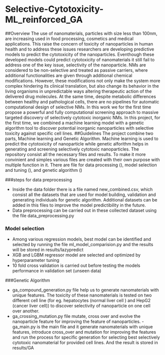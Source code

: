 # Selective-Cytotoxicity-ML_reinforced_GA
##Overview
The use of nanomaterials, particles with size less than 100nm, are increasing used in food processing, cosmetics and medical applications. This raise the concern of toxicity of nanoparticles in human health and to address these issues researchers are developing predictive models to predict the cytotoxicity of the nanoparticles. Eventhough these developed models could predict cytotoxicity of nanomaterials it still fail to address one of the key issue, selectivity of the nanoparticle. NMs are considered to be non-selective and treated as passive carriers, where additional functionalities are given through additional chemical modifications. However, these modifications not only make the system more complex hindering its clinical translation, but also change its behavior in the living organisms in unpredictable ways altering therapeutic action of the delivered drug molecules. At the same time, despite metabolic differences between healthy and pathological cells, there are no pipelines for automatic computational design of selective NMs. In this work we for the first time propose a powerful and fully computational screening approach to massive targeted discovery of selectively cytotoxic inorganic NMs.
In this project, for the first time, we combined a machine learning model with a genetic algorithm tool to discover potential inorganic nanoparticles with selective toxicity against specific cell lines. 
##Guidelines
The project combine two parts, Machine learning and Genetic Algorithm. Machine learning is used to predict the cytotoxicity of nanoparticle while genetic alforithm helps in generating and screening selectively cytotoxic nanoparticles. 
The repository consist all the necessary files and results. To make it more convinient and simples various files are created with their own purpose with multiple function in it. There are file for data processing (), model selection and tuning (), and genetic algorithm ()

###steps for data preprocessing
- Inside the data folder there is a file named new_combined.csv, which consist all the datasets that are used for model building, validation and generating individuals for genetic algorithm. Additional datasets can be added in this files to improve the model predictibility in the future.
- Data preprocessing can be carried out in these collected dataset using the file data_preprocessing.py

### Model selection
- Among various regression models, best model can be identified and selected by running the file ml_model_comparision.py and the results will be stored in results/lazypredict
- XGB and LGBM regressor model are selected and optimized by hyperparameter tuning
- 10 fold cross validation is carried out before testing the models performance in validation set (unseen data)

###Genetic Algorithm
- ga_compound_generation.py file help us to generate nanomaterials with unique features. The toxicity of these nanomaterials is tested on two different cell line (for eg. hepatocytes (normal liver cell ) and HepG2 (cancer liver cell)) to discover selectivity of nanoparticle on one cell over another. 
- ga_crossing_mutation.py file mutate, cross over and evolve the nanoparticle feature for improving the feature of nanoparticles.
-ga_main.py is the main file and it generate nanomaterials with unique features, introduce cross_over and mutation for improving the features and run the process for specific generation for selecting best selectively cytotoxic nanomaterial for provided cell lines. And the result is stored in results/GA 
